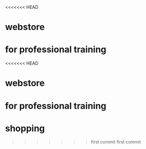 <<<<<<< HEAD
# webstore
for professional training
=======
<<<<<<< HEAD
# webstore
for professional training
=======
# shopping
>>>>>>> first commit
>>>>>>> first commit

